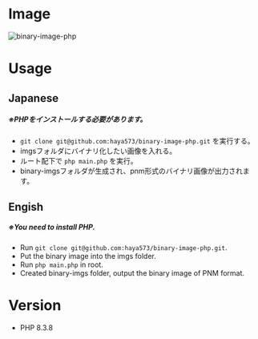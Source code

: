 # Image
![binary-image-php](https://github.com/haya573/binary-image-php/assets/55226906/b62927d7-cd9b-4831-b5c2-7dedacfb423b)

# Usage
## Japanese
##### ※PHPをインストールする必要があります。
* `git clone git@github.com:haya573/binary-image-php.git` を実行する。
* imgsフォルダにバイナリ化したい画像を入れる。
* ルート配下で `php main.php` を実行。
* binary-imgsフォルダが生成され、pnm形式のバイナリ画像が出力されます。

## Engish
##### ※You need to install PHP.
* Run `git clone git@github.com:haya573/binary-image-php.git`.
* Put the binary image into the imgs folder.
* Run `php main.php` in root.
* Created binary-imgs folder, output the binary image of PNM format.

# Version
* PHP 8.3.8

